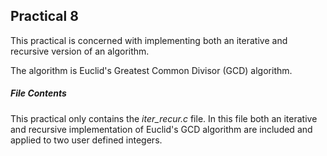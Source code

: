## Practical 8

This practical is concerned with implementing both an iterative and recursive version of an algorithm.

The algorithm is Euclid's Greatest Common Divisor (GCD) algorithm.

##### File Contents
This practical only contains the *iter_recur.c* file.
In this file both an iterative and recursive implementation of Euclid's GCD algorithm are included and applied to 
two user defined integers.


